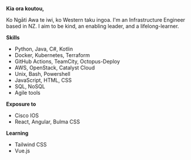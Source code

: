 **Kia ora koutou,**

Ko Ngāti Awa te iwi, ko Western taku ingoa. I'm an Infrastructure Engineer based in NZ. I aim to be kind, an enabling leader, and a lifelong-learner.

**Skills**

- Python, Java, C#, Kotlin
- Docker, Kubernetes, Terraform
- GitHub Actions, TeamCity, Octopus-Deploy
- AWS, OpenStack, Catalyst Cloud
- Unix, Bash, Powershell
- JavaScript, HTML, CSS
- SQL, NoSQL
- Agile tools

**Exposure to**

- Cisco IOS
- React, Angular, Bulma CSS

**Learning**

- Tailwind CSS
- Vue.js

